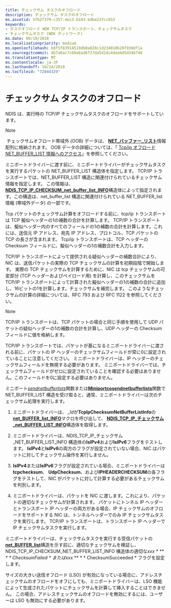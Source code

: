```yaml
---
title: チェックサム タスクのオフロード
description: チェックサム タスクのオフロード
ms.assetid: 5fb2f379-c357-4ec3-b103-bdbe23fcc033
keywords:
- タスクオフロード WDK TCP/IP トランスポート、チェックサムタスク
- チェックサムタスク (WDK ネットワーク)
ms.date: 09/19/2018
ms.localizationpriority: medium
ms.openlocfilehash: b8f5f83914519db0a820c1d234018b20f930df1a
ms.sourcegitcommit: 4b7a6ac7c68e6ad6f27da5d1dc4deabd5d34b748
ms.translationtype: MT
ms.contentlocale: ja-JP
ms.lasthandoff: 10/24/2019
ms.locfileid: "72844329"
---
```

# <a name="offloading-checksum-tasks"></a>チェックサム タスクのオフロード

NDIS は、実行時の TCP/IP チェックサムタスクのオフロードをサポートしています。

> [!NOTE]
> チェックサムオフロード帯域外 (OOB) データは、 [**NET\_バッファー\_リスト**](https://docs.microsoft.com/windows-hardware/drivers/ddi/ndis/ns-ndis-_net_buffer_list)情報配列に格納されます。 OOB データの詳細については、「 [Tcp/ip オフロード NET\_BUFFER\_LIST 情報へのアクセス](accessing-tcp-ip-offload-net-buffer-list-information.md)」を参照してください。

ミニポートドライバーに渡す前に、ミニポートドライバーがチェックサムタスクを実行するパケットの NET\_BUFFER\_LIST 構造体を指定します。 TCP/IP トランスポートでは、NET\_BUFFER\_LIST 構造に関連付けられているチェックサム情報を指定します。 この情報は、 [**NDIS\_TCP\_IP\_CHECKSUM\_net\_buffer\_list\_INFO**](https://docs.microsoft.com/windows-hardware/drivers/ddi/ndis/ns-ndis-_ndis_tcp_ip_checksum_net_buffer_list_info)構造体によって指定されます。この構造は、net\_buffer\_list 構造に関連付けられている NET\_BUFFER\_list 情報 (帯域外データ) の一部です。

Tcp パケットのチェックサム計算をオフロードする前に、tcp/ip トランスポートは TCP 擬似ヘッダーの1の補数の合計を計算します。 TCP/IP トランスポートは、擬似ヘッダー内のすべてのフィールドの1の補数の合計を計算します。これには、送信元 IP アドレス、宛先 IP アドレス、プロトコル、TCP パケットの TCP の長さが含まれます。 Tcp/ip トランスポートは、TCP ヘッダーの Checksum フィールドに、擬似ヘッダーの1の補数合計を入力します。

TCP/IP トランスポートによって提供される疑似ヘッダーの補数合計により、NIC は、送信パケットの実際の TCP チェックサムの計算を初期段階で開始します。 実際の TCP チェックサムを計算するために、NIC は tcp チェックサムの可変部分 (TCP ヘッダーおよびペイロード用) を計算し、このチェックサムを TCP/IP トランスポートによって計算された擬似ヘッダーの1の補数の合計に追加し、16ビットの1を計算します。チェックサムを補完します。 このようなチェックサムの計算の詳細については、RFC 793 および RFC 1122 を参照してください。

> [!NOTE]
> TCP/IP トランスポートは、TCP パケットの場合と同じ手順を使用して UDP パケットの疑似ヘッダーの1の補数の合計を計算し、UDP ヘッダーの Checksum フィールドに値を格納します。

TCP/IP トランスポートでは、パケットが基になるミニポートドライバーに渡される前に、パケットの IP ヘッダーのチェックサムフィールドが常に0に設定されていることに注意してください。 ミニポートドライバーは、IP ヘッダーのチェックサムフィールドを無視する必要があります。 ミニポートドライバーでは、チェックサムフィールドがゼロに設定されていることを確認する必要はありません。このフィールドを0に設定する必要はありません。

ミニポート[*sendnetbufferlists*](https://docs.microsoft.com/windows-hardware/drivers/ddi/ndis/nc-ndis-miniport_send_net_buffer_lists)関数または[**Miniportcosendnetbufferlists**](https://docs.microsoft.com/windows-hardware/drivers/ddi/ndis/nc-ndis-miniport_co_send_net_buffer_lists)関数で NET\_BUFFER\_LIST 構造を受け取ると、通常、ミニポートドライバーは次のチェックサム処理を実行します。

1.  ミニポートドライバーは、 *\_Id*が**TcpIpChecksumNetBufferListInfo**の[**net\_BUFFER\_list\_INFO**](https://docs.microsoft.com/windows-hardware/drivers/network/net-buffer-list-info)マクロを呼び出して、 [**NDIS\_TCP\_IP\_チェックサム\_net\_BUFFER\_LIST\_INFO**](https://docs.microsoft.com/windows-hardware/drivers/ddi/ndis/ns-ndis-_ndis_tcp_ip_checksum_net_buffer_list_info)構造体を取得します。

2.  ミニポートドライバーは、NDIS\_TCP\_IP\_チェックサム\_NET\_BUFFER\_LIST\_INFO 構造体の**IsIPv4**および**IsIPv6**フラグをテストします。 **IsIPv4**と**IsIPv6**の両方のフラグが設定されていない場合、NIC はパケットに対してチェックサム操作を実行しません。

3.  **IsIPv4**または**IsIPv6**フラグが設定されている場合、ミニポートドライバーは**tcpchecksum**、 **UdpChecksum**、および**IPHEADERCHECKSUM**の各フラグをテストして、NIC がパケットに対して計算する必要があるチェックサムを判別します。

4.  ミニポートドライバーは、パケットを NIC に渡します。これにより、パケットの適切なチェックサムが計算されます。 パケットにトンネル IP ヘッダーとトランスポート IP ヘッダーの両方がある場合、IP チェックサムのオフロードをサポートする NIC は、トンネルヘッダーでのみ IP チェックサムタスクを実行します。 TCP/IP トランスポートは、トランスポート IP ヘッダーで IP チェックサムタスクを実行します。

ミニポートドライバーは、チェックサムタスクを実行する受信パケットの[**net\_BUFFER\_list**](https://docs.microsoft.com/windows-hardware/drivers/ddi/ndis/ns-ndis-_net_buffer_list)構造を示す前に、適切なチェックサムを検証し、NDIS\_TCP\_IP\_CHECKSUM\_NET\_BUFFER\_LIST\_INFO 構造体の適切な*xxx * ** * * ChecksumFailed * または*xxx ** * * ChecksumSucceeded * フラグを設定します。

サイズの大きい送信オフロード (LSO) が有効になっている場合に、アドレスチェックサムのオフロードをオフにしても、ミニポートドライバーは、LSO 機能によって生成されたパケットにチェックサムを計算して挿入することはできません。 この場合、アドレスチェックサムのオフロードを無効にするには、ユーザーは LSO も無効にする必要があります。

 

 





